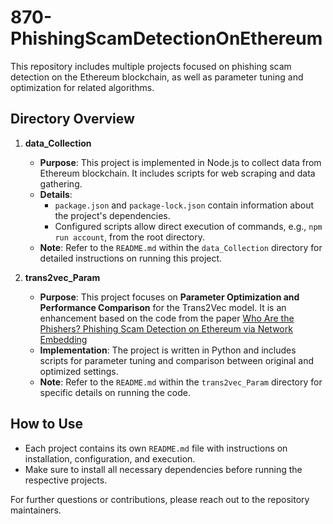 
# 870-PhishingScamDetectionOnEthereum

This repository includes multiple projects focused on phishing scam detection on the Ethereum blockchain, as well as parameter tuning and optimization for related algorithms.

## Directory Overview

1. **data_Collection**
   - **Purpose**: This project is implemented in Node.js to collect data from Ethereum blockchain. It includes scripts for web scraping and data gathering.
   - **Details**: 
     - `package.json` and `package-lock.json` contain information about the project's dependencies.
     - Configured scripts allow direct execution of commands, e.g., `npm run account`, from the root directory.
   - **Note**: Refer to the `README.md` within the `data_Collection` directory for detailed instructions on running this project.

2. **trans2vec_Param**
   - **Purpose**: This project focuses on **Parameter Optimization and Performance Comparison** for the Trans2Vec model. It is an enhancement based on the code from the paper [Who Are the Phishers? Phishing Scam Detection on Ethereum via Network Embedding](https://ieeexplore.ieee.org/abstract/document/9184813)
   - **Implementation**: The project is written in Python and includes scripts for parameter tuning and comparison between original and optimized settings.
   - **Note**: Refer to the `README.md` within the `trans2vec_Param` directory for specific details on running the code.

## How to Use

- Each project contains its own `README.md` file with instructions on installation, configuration, and execution.
- Make sure to install all necessary dependencies before running the respective projects.

For further questions or contributions, please reach out to the repository maintainers.

